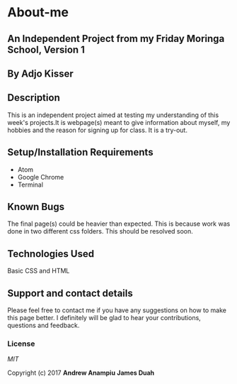 # About-me

## An Independent Project from my Friday Moringa School, Version 1

## By **Adjo Kisser**

## Description

This is an independent project aimed at testing my understanding of this week's projects.It is webpage(s) meant to give information about myself, my hobbies and the reason for signing up for class. It is a try-out.

## Setup/Installation Requirements

- Atom
- Google Chrome
- Terminal

## Known Bugs

The final page(s) could be heavier than expected. This is because work was done in two different css folders. This should be resolved soon.

## Technologies Used

Basic CSS and HTML

## Support and contact details

Please feel free to contact me if you have any suggestions on how to make this page better. I definitely will be glad to hear your contributions, questions and feedback.

### License

_MIT_

Copyright (c) 2017 **Andrew Anampiu** **James Duah**
